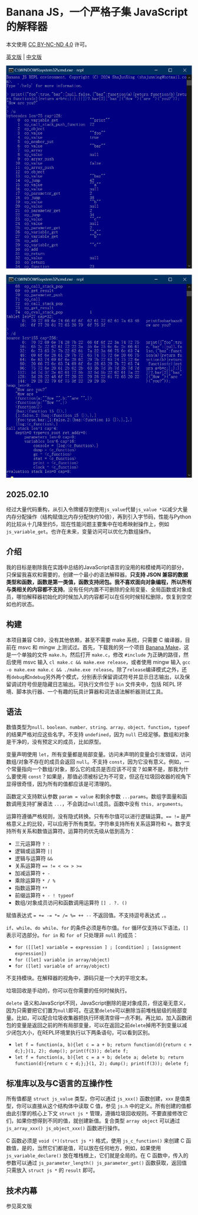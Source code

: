 # Banana JS，一个严格子集 JavaScript 的解释器

本文使用 [CC BY-NC-ND 4.0](https://creativecommons.org/licenses/by-nc-nd/4.0/) 许可。

[英文版](README.md) | [中文版](README_zhCN.md)

![REPL截图](screenshot1.png "REPL截图")

![REPL截图](screenshot2.png "REPL截图")

## 2025.02.10

经过大量代码重构，从引入令牌缓存到使用`js_value`代替`js_value *`以减少大量内存分配操作（结构赋值比内存分配快约10倍），再到引入字节码，性能与Python的比较从十几降至约5，现在性能问题主要集中在哈希映射操作上，例如`js_variable_get`。也许在未来，变量访问可以优化为数组操作。

## 介绍

我的目标是剔除我在实践中总结的JavaScript语言的没用的和模棱两可的部分，只保留我喜欢和需要的，创建一个最小的语法解释器。**只支持 JSON 兼容的数据类型和函数，函数是第一类值，函数支持闭包。我不喜欢面向对象编程，所以所有与类相关的内容都不支持**。没有任何内置不可删除的全局变量、全局函数或对象成员，哪怕解释器初始化的时候加入的内容都可以在任何时候轻松删除，恢复到空空如也的状态。

## 构建

本项目兼容 C89，没有其他依赖，甚至不需要 make 系统，只需要 C 编译器，目前在 msvc 和 mingw 上测试过。首先，下载我的另一个项目 [Banana Make](https://github.com/shajunxing/banana-make)，这是一个单独的文件 `make.h`，然后打开 `make.c`，修改 `#include` 为正确的路径，然后使用 msvc 输入 `cl make.c && make.exe release`，或者使用 mingw 输入 `gcc -o make.exe make.c && ./make.exe release`。除了`release`编译模式之外，还有`debug`和`ndebug`另外两个模式，分别表示保留调试符号并显示日志输出，以及保留调试符号但是隐藏日志输出。可执行文件位于 `bin` 文件夹中，包括 REPL 环境、脚本执行器、一个有趣的玩具计算器和词法语法解析器测试工具。

## 语法

数值类型为`null、boolean、number、string、array、object、function`，`typeof`的结果严格对应这些名字。不支持 `undefined`，因为 `null` 已经足够。数组和对象是干净的，没有预定义的成员，比如原型。

变量声明使用 `let`，所有变量都是局部变量。访问未声明的变量会引发错误，访问数组/对象不存在的成员会返回 `null`。不支持 `const`，因为它没有意义。例如，一个常量指向一个数组/对象，那么它的成员是否应该不可变？如果不是，那我为什么要使用 `const`？如果是，那值必须被标记为不可变，但这在垃圾回收器的视角下显得很奇怪，因为所有的值都应该是可清理的。

函数定义支持默认参数 `param = value` 和剩余参数 `...params`。数组字面量和函数调用支持扩展语法 `...`，不会跳过`null`成员。函数中没有 `this, arguments`。

运算符遵循严格规则，没有隐式转换。只有布尔值可以进行逻辑运算。`== !=` 是严格意义上的比较，可以应用于所有类型。字符串支持所有关系运算符和 `+`。数字支持所有关系和数值运算符。运算符的优先级从低到高为：

- 三元运算符 `? :`
- 逻辑或运算符 `||`
- 逻辑与运算符 `&&`
- 关系运算符 `== != < <= > >=`
- 加减运算符 `+ -`
- 乘除运算符 `* / %`
- 指数运算符 `**`
- 前缀运算符 `+ - ! typeof`
- 数组/对象成员访问和函数调用运算符 `[] . ?. ()`

赋值表达式 `= += -= *= /= %= ++ --` 不返回值。不支持逗号表达式 `,`。

`if`、`while`、`do while`、`for` 的条件必须是布尔值。`for` 循环仅支持以下语法，`[]` 表示可选部分。`for in` 和 `for of` 只处理非 `null` 的成员：

- `for ([[let] variable = expression ] ; [condition] ; [assignment expression])`
- `for ([let] variable in array/object)`
- `for ([let] variable of array/object)`

不支持模块。在解释器的视角中，源码只是一个大的平坦文本。

垃圾回收是手动的，你可以在你需要的任何时候执行。

`delete` 语义和JavaScript不同，JavaScript删除的是对象成员，但这毫无意义，因为只需要把它们置为`null`即可。在这里`delete`可以删除当前堆栈层级的局部变量。比如，可以配合垃圾收集器把执行环境清空得一点不剩。再比如，加入函数闭包的变量是返回之前的所有局部变量，可以在返回之前`delete`掉用不到变量以减少闭包大小，在REPL环境里执行以下两条语句，可以看到区别。

- `let f = function(a, b){let c = a + b; return function(d){return c + d;};}(1, 2); dump(); print(f(3)); delete f;`
- `let f = function(a, b){let c = a + b; delete a; delete b; return function(d){return c + d;};}(1, 2); dump(); print(f(3)); delete f;`

## 标准库以及与C语言的互操作性

所有值都是 `struct js_value` 类型，你可以通过 `js_xxx()` 函数创建，`xxx` 是值类型，你可以直接从这个结构体中读取 C 值，参见 `js.h` 中的定义。所有创建的值都由此引擎的核心上下文 `struct js *` 管理，遵循垃圾回收规则。不要直接修改它们，如果你想得到不同的值，就创建新值。复合类型 `array object` 可以通过 `js_array_xxx() js_object_xxx()` 函数进行操作。

C 函数必须是 `void (*)(struct js *)` 格式，使用 `js_c_function()` 来创建 C 函数值，是的，当然它们都是值，可以放在任何地方，例如，如果使用 `js_variable_declare()` 放在堆栈根上，它们就是全局的。在 C 函数中，传入的参数可以通过 `js_parameter_length() js_parameter_get()` 函数获取，返回值只需放入 `struct js *` 的 `result` 即可。

## 技术内幕

参见英文版